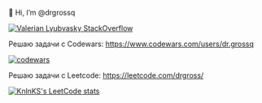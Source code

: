 👋 Hi, I’m @drgrossq


[![Valerian Lyubvasky StackOverflow](https://github-readme-stackoverflow.vercel.app/?userID=575271&layout=compact)](https://ru.stackoverflow.com/users/575271/valerian-lyubavsky)

Решаю задачи с Codewars: https://www.codewars.com/users/dr.grossq

[![codewars](https://www.codewars.com/users/dr.grossq/badges/large)](https://www.codewars.com/users/dr.grossq)


Решаю задачи с Leetcode: https://leetcode.com/drgross/ 

[![KnlnKS's LeetCode stats](https://leetcode-stats-six.vercel.app/?username=drgross)](https://github.com/drgross/leetcode-stats)
